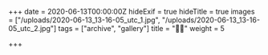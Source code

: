 +++
date = 2020-06-13T00:00:00Z
hideExif = true
hideTitle = true
images = ["/uploads/2020-06-13_13-16-05_utc_1.jpg", "/uploads/2020-06-13_13-16-05_utc_2.jpg"]
tags = ["archive", "gallery"]
title = "🌻🌻"
weight = 5

+++
